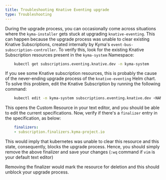 ```yaml
---
title: Troubleshooting Knative Eventing upgrade
type: Troubleshooting
---
```


During the upgrade process, you can occasionally come across situations where the `kyma-installer` gets stuck at upgrading `knative-eventing`. This can happen because the upgrade process was unable to clear existing Knative Subscriptions, created internally by Kyma's `event-bus-subscription-controller`. 
To verify this, look for the existing Knative Subscription resources present in the `kyma-system` Namespace:

```bash
    kubectl get subscriptions.eventing.knative.dev -n kyma-system
``` 

If you see some Knative subscription resources, this is probably the cause of the never-ending upgrade process of the `knative-eventing` Helm chart. To solve this problem, edit the Knative Subscription by running the following command:

```bash
    kubectl edit -n kyma-system subscriptions.eventing.knative.dev <NAME_OF_THE_KNATIVE_SUBSCRIPTION>
```
This opens the Custom Resource in your text editor, and you should be able to edit the current specifications. Now, verify if there's a `finalizer` entry in the specification, as below:
```yaml
    finalizers:
    - subscription.finalizers.kyma-project.io
```
This would imply that kubernetes was unable to clear this resource and this state, consequently, blocks the upgrade process. Hence, you should simply remove the above finalizer and save your changes (`:wq` command if `vim` is your default text editor)

Removing the finalizer would mark the resource for deletion and this should unblock your upgrade process.
